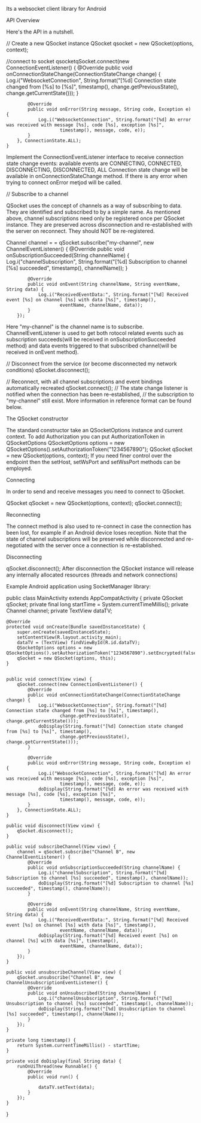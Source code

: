 Its a websocket client library for Android

API Overview

Here's the API in a nutshell.

// Create a new QSocket instance
QSocket qsocket = new QSocket(options, context);

//connect to socket
qsocketqSocket.connect(new ConnectionEventListener() {
            @Override
            public void onConnectionStateChange(ConnectionStateChange change) {
                Log.i("WebsocketConnection", String.format("[%d] Connection state changed from [%s] to [%s]", timestamp(),
                        change.getPreviousState(), change.getCurrentState()));
            }

            @Override
            public void onError(String message, String code, Exception e) {
                Log.i("WebsocketConnection", String.format("[%d] An error was received with message [%s], code [%s], exception [%s]",
                        timestamp(), message, code, e));
            }
        }, ConnectionState.ALL);
    }
    
Implement the ConnectionEventListener interface to receive connection state change events: available events are CONNECTING, CONNECTED, DISCONNECTING, DISCONNECTED, ALL
Connection state change will be available in onConnectionStateChange method. If there is any error when trying to connect onError metjod will be called. 

// Subscribe to a channel

QSocket uses the concept of channels as a way of subscribing to data. They are identified and subscribed to by a simple name.
As mentioned above, channel subscriptions need only be registered once per QSocket instance. 
They are preserved across disconnection and re-established with the server on reconnect. They should NOT be re-registered.

Channel channel = = qSocket.subscribe("my-channel", new ChannelEventListener() {
            @Override
            public void onSubscriptionSucceeded(String channelName) {
                Log.i("channelSubscription", String.format("[%d] Subscription to channel [%s] succeeded", timestamp(), channelName));
            }

            @Override
            public void onEvent(String channelName, String eventName, String data) {
                Log.i("ReceivedEventData:", String.format("[%d] Received event [%s] on channel [%s] with data [%s]", timestamp(),
                        eventName, channelName, data));
            }
        });
 Here "my-channel" is the channel name is to subscribe. 
 ChannelEventListener is used to get both rotocol related events such as subscription succeeds(will be received in onSubscriptionSucceeded method) 
 and data events triggered to that subscribed channel(will be received in onEvent method).
        

// Disconnect from the service (or become disconnected my network conditions)
qSocket.disconnect();

// Reconnect, with all channel subscriptions and event bindings automatically recreated
qSocket.connect();
// The state change listener is notified when the connection has been re-established,
// the subscription to "my-channel" still exist.
More information in reference format can be found below.

The QSocket constructor

The standard constructor take an QSocketOptions instance and current context. To add Authorization 
you can put AuthorizationToken in QSocketOptions 
QSocketOptions options = new QSocketOptions().setAuthorizationToken("1234567890");
QSocket qSocket = new QSocket(options, context);
If you need finer control over the endpoint then the setHost, setWsPort and setWssPort methods can be employed.

Connecting

In order to send and receive messages you need to connect to QSocket.

QSocket qSocket = new QSocket(options, context);
qSocket.connect();

Reconnecting

The connect method is also used to re-connect in case the connection has been lost, for example if an Android device loses reception. Note that the state of channel subscriptions will be preserved while disconnected and re-negotiated with the server once a connection is re-established.

Disconnecting

qSocket.disconnect();
After disconnection the QSocket instance will release any internally allocated resources (threads and network connections)

Example Android application using SocketManager library:

public class MainActivity extends AppCompatActivity {
    private QSocket qSocket;
    private final long startTime = System.currentTimeMillis();
    private Channel channel;
    private TextView dataTV;

    @Override
    protected void onCreate(Bundle savedInstanceState) {
        super.onCreate(savedInstanceState);
        setContentView(R.layout.activity_main);
        dataTV = (TextView) findViewById(R.id.dataTV);
        QSocketOptions options = new QSocketOptions().setAuthorizationToken("1234567890").setEncrypted(false);
        qSocket = new QSocket(options, this);
    }


    public void connect(View view) {
        qSocket.connect(new ConnectionEventListener() {
            @Override
            public void onConnectionStateChange(ConnectionStateChange change) {
                Log.i("WebsocketConnection", String.format("[%d] Connection state changed from [%s] to [%s]", timestamp(),
                        change.getPreviousState(), change.getCurrentState()));
                doDisplay(String.format("[%d] Connection state changed from [%s] to [%s]", timestamp(),
                        change.getPreviousState(), change.getCurrentState()));
            }

            @Override
            public void onError(String message, String code, Exception e) {
                Log.i("WebsocketConnection", String.format("[%d] An error was received with message [%s], code [%s], exception [%s]",
                        timestamp(), message, code, e));
                doDisplay(String.format("[%d] An error was received with message [%s], code [%s], exception [%s]",
                        timestamp(), message, code, e));
            }
        }, ConnectionState.ALL);
    }

    public void disconnect(View view) {
        qSocket.disconnect();
    }

    public void subscribeChannel(View view) {
        channel = qSocket.subscribe("Channel B", new ChannelEventListener() {
            @Override
            public void onSubscriptionSucceeded(String channelName) {
                Log.i("channelSubscription", String.format("[%d] Subscription to channel [%s] succeeded", timestamp(), channelName));
                doDisplay(String.format("[%d] Subscription to channel [%s] succeeded", timestamp(), channelName));
            }

            @Override
            public void onEvent(String channelName, String eventName, String data) {
                Log.i("ReceivedEventData:", String.format("[%d] Received event [%s] on channel [%s] with data [%s]", timestamp(),
                        eventName, channelName, data));
                doDisplay(String.format("[%d] Received event [%s] on channel [%s] with data [%s]", timestamp(),
                        eventName, channelName, data));
            }
        });
    }

    public void unsubscribeChannel(View view) {
        qSocket.unsubscribe("Channel B", new ChannelUnsubscriptionEventListener() {
            @Override
            public void onUnsubscribed(String channelName) {
                Log.i("channelUnsubscription", String.format("[%d] Unsubscription to channel [%s] succeeded", timestamp(), channelName));
                doDisplay(String.format("[%d] Unsubscription to channel [%s] succeeded", timestamp(), channelName));
            }
        });
    }

    private long timestamp() {
        return System.currentTimeMillis() - startTime;
    }

    private void doDisplay(final String data) {
        runOnUiThread(new Runnable() {
            @Override
            public void run() {

                dataTV.setText(data);
            }
        });
    }
}

